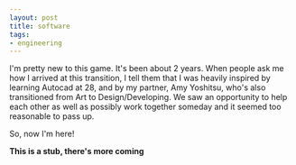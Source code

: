 ```yaml
---
layout: post
title: software
tags:
- engineering
---
```


I'm pretty new to this game. It's been about 2 years. When people ask me how I arrived at this transition, I tell them that I was heavily inspired by learning Autocad at 28, and by my partner, Amy Yoshitsu, who's also transitioned from Art to Design/Developing. We saw an opportunity to help each other as well as possibly work together someday and it seemed too reasonable to pass up.

So, now I'm here!

**This is a stub, there's more coming**
